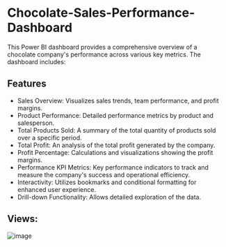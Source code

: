 # Chocolate-Sales-Performance-Dashboard

This Power BI dashboard provides a comprehensive overview of a chocolate company's performance across various key metrics. The dashboard includes:

## Features

- Sales Overview: Visualizes sales trends, team performance, and profit margins.
- Product Performance: Detailed performance metrics by product and salesperson.
- Total Products Sold: A summary of the total quantity of products sold over a specific period.
- Total Profit: An analysis of the total profit generated by the company.
- Profit Percentage: Calculations and visualizations showing the profit margins.
- Performance KPI Metrics: Key performance indicators to track and measure the company's success and operational efficiency.
- Interactivity: Utilizes bookmarks and conditional formatting for enhanced user experience.
- Drill-down Functionality: Allows detailed exploration of the data.

## Views:
![image](https://github.com/user-attachments/assets/c09e92ea-1ebe-4e2e-8783-5269906e3b76)
